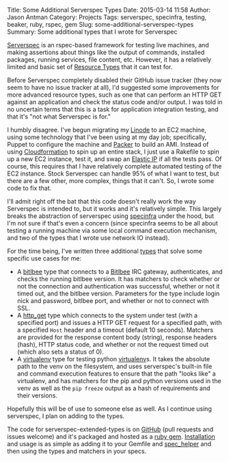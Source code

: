 Title: Some Additional Serverspec Types
Date: 2015-03-14 11:58
Author: Jason Antman
Category: Projects
Tags: serverspec, specinfra, testing, beaker, ruby, rspec, gem
Slug: some-additional-serverspec-types
Summary: Some additional types that I wrote for Serverspec

[Serverspec](http://serverspec.org/) is an rspec-based framework for testing live machines,
and making assertions about things like the output of commands, installed packages, running
services, file content, etc. However, it has a relatively limited and basic set of
[Resource Types](http://serverspec.org/resource_types.html) that it can test for.

Before Serverspec completely disabled their GitHub issue tracker (they now seem to have no
issue tracker at all), I'd suggested some improvements for more advanced resource types,
such as one that can perform an HTTP GET against an application and check the status code
and/or output. I was told in no uncertain terms that this is a task for application integration
testing, and that it's "not what Serverspec is for."

I humbly disagree. I've begun migrating my [Linode](https://www.linode.com/) to an EC2 machine,
using some technology that I've been using at my day job; specifically, Puppet to configure the
machine and [Packer](https://packer.io/) to build an AMI. Instead of using [Cloudformation](http://aws.amazon.com/cloudformation/)
to spin up an entire stack, I just use a Rakefile to spin up a new EC2 instance, test it, and
swap an [Elastic IP](http://docs.aws.amazon.com/AWSEC2/latest/UserGuide/elastic-ip-addresses-eip.html)
if all the tests pass. Of course, this requires that I have relatively complete automated testing
of the EC2 instance. Stock Serverspec can handle 95% of what I want to test, but there are a few
other, more complex, things that it can't. So, I wrote some code to fix that.

I'll admit right off the bat that this code doesn't really work the way Serverspec is intended to,
but it works and it's relatively simple. This largely breaks the abstraction of serverspec using
[specinfra](https://github.com/serverspec/specinfra) under the hood, but I'm not sure if that's even
a concern (since specinfra seems to be all about testing a running machine via some local command
execution mechanism, and two of the types that I wrote use network IO instead).

For the time being, I've written three additional [types](http://www.rubydoc.info/gems/serverspec-extended-types/#Types)
that solve some specific use cases for me:

* A [bitlbee](http://www.rubydoc.info/gems/serverspec-extended-types/#bitlbee)
type that connects to a [Bitlbee](http://www.bitlbee.org/) IRC gateway, authenticates,
and checks the running bitlbee version. It has matchers to check whether or not the connection and
authentication was successful, whether or not it timed out, and the bitlbee version. Parameters for
the type include login nick and password, bitlbee port, and whether or not to connect with SSL.
* A [http_get](http://www.rubydoc.info/gems/serverspec-extended-types/#http_get)
type which connects to the system under test (with a specified port) and issues a
HTTP GET request for a specified path, with a specified ``Host`` header and a timeout (default
10 seconds). Matchers are provided for the response content body (string), response headers
(hash), HTTP status code, and whether or not the request timed out (which also sets a status of 0).
* A [virtualenv](http://www.rubydoc.info/gems/serverspec-extended-types/#virtualenv) type for testing
python [virtualenv](https://virtualenv.pypa.io/en/latest/)s. It takes the absolute path to the venv
on the filesystem, and uses serverspec's built-in file and command execution features to ensure that
the path "looks like" a virtualenv, and has matchers for the pip and python versions used in the venv
as well as the ``pip freeze`` output as a hash of requirements and their versions.

Hopefully this will be of use to someone else as well. As I continue using serverspec, I plan on
adding to the types.

The code for serverspec-extended-types is on [GitHub](https://github.com/jantman/serverspec-extended-types/tree/master)
(pull requests and issues welcome) and it's packaged and hosted as a [ruby gem](https://rubygems.org/gems/serverspec-extended-types).
[Installation](http://www.rubydoc.info/gems/serverspec-extended-types/0.0.2#Installation) and usage is as simple
as adding it to your Gemfile and [spec_helper](http://www.rubydoc.info/gems/serverspec-extended-types/0.0.2#Usage)
and then using the types and matchers in your specs.
